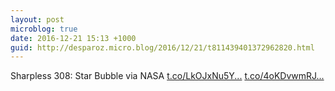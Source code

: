 ```yaml
---
layout: post
microblog: true
date: 2016-12-21 15:13 +1000
guid: http://desparoz.micro.blog/2016/12/21/t811439401372962820.html
---
```

Sharpless 308: Star Bubble  via NASA [t.co/LkOJxNu5Y...](https://t.co/LkOJxNu5YQ) [t.co/4oKDvwmRJ...](https://t.co/4oKDvwmRJ3)
